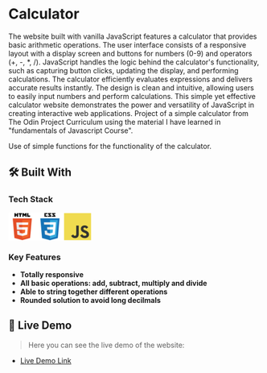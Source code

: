 # Calculator

The website built with vanilla JavaScript features a calculator that provides basic arithmetic operations. The user interface consists of a responsive layout with a display screen and buttons for numbers (0-9) and operators (+, -, *, /). JavaScript handles the logic behind the calculator's functionality, such as capturing button clicks, updating the display, and performing calculations. The calculator efficiently evaluates expressions and delivers accurate results instantly. The design is clean and intuitive, allowing users to easily input numbers and perform calculations. This simple yet effective calculator website demonstrates the power and versatility of JavaScript in creating interactive web applications.
Project of a simple calculator from The Odin Project Curriculum using the material I have learned in "fundamentals of Javascript Course".

Use of simple functions for the functionality of the calculator. 

## 🛠 Built With <a name="built-with"></a>

### Tech Stack <a name="tech-stack"></a>

<a href="https://www.w3.org/html/" target="_blank"><img align="center" src="https://raw.githubusercontent.com/devicons/devicon/master/icons/html5/html5-original-wordmark.svg" alt="html5" width="55" height="55"/></a><a href="https://www.w3schools.com/css/" target="_blank"><img align="center" src="https://raw.githubusercontent.com/devicons/devicon/master/icons/css3/css3-original-wordmark.svg" alt="css3" width="55" height="55"/></a><a href="https://developer.mozilla.org/en-US/docs/Web/JavaScript" target="_blank" rel="noreferrer"><img align="center" src="https://raw.githubusercontent.com/devicons/devicon/master/icons/javascript/javascript-original.svg" alt="javascript" width="55" height="55"/></a>

### Key Features <a name="key-features"></a>


- **Totally responsive**
- **All basic operations: add, subtract, multiply and divide**
- **Able to string together different operations**
- **Rounded solution to avoid long decilmals**

## 🚀 Live Demo <a name="live-demo"></a>

> Here you can see the live demo of the website:

- [Live Demo Link](https://rivasbolinga.github.io/Calculadora/)
